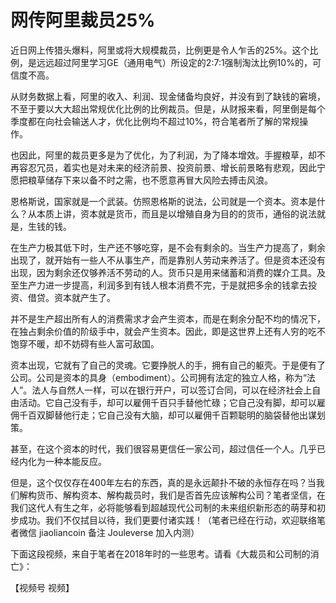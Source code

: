 # 网传阿里裁员25%


近日网上传猎头爆料，阿里或将大规模裁员，比例更是令人乍舌的25%。这个比例，是远远超过阿里学习GE（通用电气）所设定的2:7:1强制淘汰比例10%的，可信度不高。

从财务数据上看，阿里的收入、利润、现金储备均良好，并没有到了缺钱的窘境，不至于要以大大超出常规优化比例的比例裁员。但是，从财报来看，阿里倒是每个季度都在向社会输送人才，优化比例均不超过10%，符合笔者所了解的常规操作。

也因此，阿里的裁员更多是为了优化，为了利润，为了降本增效。手握粮草，却不再容忍冗员，着实也是对未来的经济前景、投资前景、增长前景略有悲观，因此宁愿把粮草储存下来以备不时之需，也不愿意再冒大风险去搏击风浪。

恩格斯说，国家就是一个武装。仿照恩格斯的说法，公司就是一个资本。资本是什么？从本质上讲，资本就是货币，而且是以增殖自身为目的的货币，通俗的说法就是，生钱的钱。

在生产力极其低下时，生产还不够吃穿，是不会有剩余的。当生产力提高了，剩余出现了，就开始有一些人不从事生产，而是靠别人劳动来养活了。但是资本还没有出现，因为剩余还仅够养活不劳动的人。货币只是用来储蓄和消费的媒介工具。及至生产力进一步提高，利润多到有钱人根本消费不完，于是就把多余的钱拿去投资、借贷。资本就产生了。

并不是生产超出所有人的消费需求才会产生资本，而是在剩余分配不均的情况下，在独占剩余价值的阶级手中，就会产生资本。因此，即是这世界上还有人穷的吃不饱穿不暖，却不妨碍有些人富可敌国。

资本出现，它就有了自己的灵魂。它要挣脱人的手，拥有自己的躯壳。于是便有了公司。公司是资本的具身（embodiment）。公司拥有法定的独立人格，称为“法人”。法人与自然人一样，可以在银行开户，可以签订合同，可以在经济社会上自由活动。它自己没有手，却可以雇佣千百只手替他忙碌；它自己没有脚，却可以雇佣千百双脚替他行走；它自己没有大脑，却可以雇佣千百颗聪明的脑袋替他出谋划策。

甚至，在这个资本的时代，我们很容易更信任一家公司，超过信任一个人。几乎已经内化为一种本能反应。

但是，这个仅仅存在400年左右的东西，真的是永远颠扑不破的永恒存在吗？当我们解构货币、解构资本、解构裁员时，我们是否首先应该解构公司？笔者坚信，在我们这代人有生之年，必将能够看到超越现代公司制的未来组织新形态的萌芽和初步成功。我们不仅拭目以待，我们更要付诸实践！（笔者已经在行动，欢迎联络笔者微信 jiaoliancoin 备注 Jouleverse 加入内测）

下面这段视频，来自于笔者在2018年时的一些思考。请看《大裁员和公司制的消亡》：

【视频号 视频】



